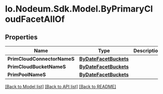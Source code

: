 # Io.Nodeum.Sdk.Model.ByPrimaryCloudFacetAllOf
## Properties

Name | Type | Description | Notes
------------ | ------------- | ------------- | -------------
**PrimCloudConnectorNameS** | [**ByDateFacetBuckets**](ByDateFacetBuckets.md) |  | [optional] 
**PrimCloudBucketNameS** | [**ByDateFacetBuckets**](ByDateFacetBuckets.md) |  | [optional] 
**PrimPoolNameS** | [**ByDateFacetBuckets**](ByDateFacetBuckets.md) |  | [optional] 

[[Back to Model list]](../README.md#documentation-for-models) [[Back to API list]](../README.md#documentation-for-api-endpoints) [[Back to README]](../README.md)

